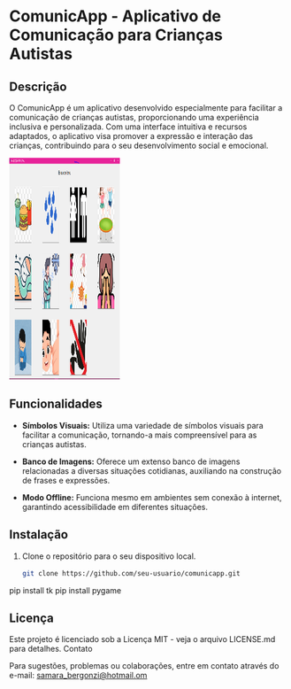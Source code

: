 # ComunicApp - Aplicativo de Comunicação para Crianças Autistas

## Descrição

O ComunicApp é um aplicativo desenvolvido especialmente para facilitar a comunicação de crianças autistas, proporcionando uma experiência inclusiva e personalizada. Com uma interface intuitiva e recursos adaptados, o aplicativo visa promover a expressão e interação das crianças, contribuindo para o seu desenvolvimento social e emocional.

<img src="https://github.com/samarabergonzi/ComunicApp_python/blob/main/APLICATIVO%20COMUNICA%C3%87%C3%83O%20APARA%20CRIAN%C3%87AS.PNG" width="200" height="400" />

## Funcionalidades

- **Símbolos Visuais:** Utiliza uma variedade de símbolos visuais para facilitar a comunicação, tornando-a mais compreensível para as crianças autistas.

- **Banco de Imagens:** Oferece um extenso banco de imagens relacionadas a diversas situações cotidianas, auxiliando na construção de frases e expressões.

- **Modo Offline:** Funciona mesmo em ambientes sem conexão à internet, garantindo acessibilidade em diferentes situações.

## Instalação

1. Clone o repositório para o seu dispositivo local.
   ```bash
   git clone https://github.com/seu-usuario/comunicapp.git

  pip install tk
  pip install pygame

## Licença

Este projeto é licenciado sob a Licença MIT - veja o arquivo LICENSE.md para detalhes.
Contato

Para sugestões, problemas ou colaborações, entre em contato através do e-mail: samara_bergonzi@hotmail.om
